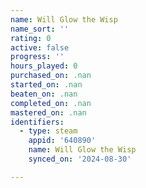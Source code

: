 ```yaml
---
name: Will Glow the Wisp
name_sort: ''
rating: 0
active: false
progress: ''
hours_played: 0
purchased_on: .nan
started_on: .nan
beaten_on: .nan
completed_on: .nan
mastered_on: .nan
identifiers:
  - type: steam
    appid: '640890'
    name: Will Glow the Wisp
    synced_on: '2024-08-30'

---
```

